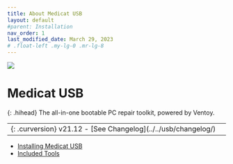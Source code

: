 ```yaml
---
title: About Medicat USB
layout: default
#parent: Installation
nav_order: 1
last_modified_date: March 29, 2023
# .float-left .my-lg-0 .mr-lg-8
---
```


![](../../assets/images/medicat_usb.png)
# Medicat USB

{: .hihead}
The all-in-one bootable PC repair toolkit, powered by Ventoy.

<table>
    <tr>
        <td>
{: .curversion}
v21.12 - [See Changelog](../../usb/changelog/)
        </td>
        <td>
        </td>
    </tr>
</table>

* [Installing Medicat USB](../../usb/installing/)
* [Included Tools](../../usb/tools/)



